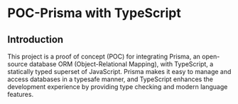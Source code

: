 # POC-Prisma with TypeScript

## Introduction
This project is a proof of concept (POC) for integrating Prisma, an open-source database ORM (Object-Relational Mapping), with TypeScript, a statically typed superset of JavaScript. Prisma makes it easy to manage and access databases in a typesafe manner, and TypeScript enhances the development experience by providing type checking and modern language features.
